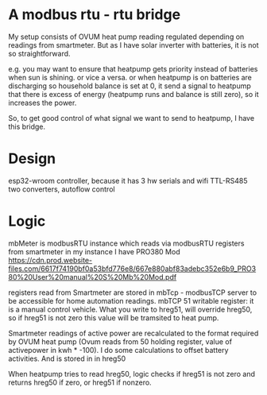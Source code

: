# A modbus rtu - rtu bridge

My setup consists of OVUM heat pump reading regulated depending on readings from smartmeter.
But as I have solar inverter with batteries, it is not so straightforward. 

e.g. you may want to ensure that heatpump gets priority instead of batteries when sun is shining. or vice a versa.
or when heatpump is on batteries are discharging so household balance is set at 0, it send a signal to heatpump that there is excess of energy
(heatpump runs and balance is still zero), so it increases the power.

So, to get good control of what signal we want to send to heatpump, I have this bridge.

# Design
esp32-wroom controller, because it has 3 hw serials and wifi
TTL-RS485 two converters, autoflow control

# Logic
mbMeter is modbusRTU instance which reads via modbusRTU registers from smartmeter
in my instance I have PRO380 Mod
https://cdn.prod.website-files.com/6617f74190bf0a53bfd776e8/667e880abf83adebc352e6b9_PRO380%20User%20manual%20S%20Mb%20Mod.pdf

registers read from Smartmeter are stored in mbTcp - modbusTCP server to be accessible for home automation readings.
mbTCP 51 writable register: it is a manual control vehicle. What you write to hreg51, will override hreg50, so if hreg51 is not zero this value will be tramsited to heat pump.

Smartmeter readings of active power are recalculated to the format required by OVUM heat pump (Ovum reads from 50 holding register, value of activepower in kwh * -100).
I do some calculations to offset battery activities. And is stored in in hreg50

When heatpump tries to read hreg50, logic checks if hreg51 is not zero and returns hreg50 if zero, or hreg51 if nonzero.


